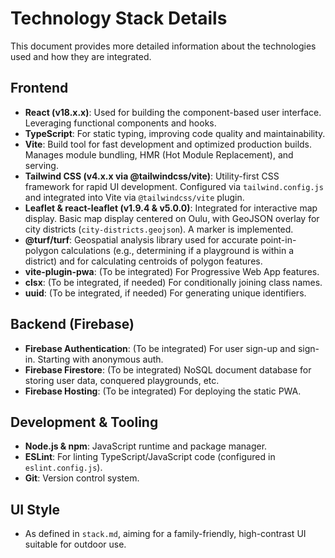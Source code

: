 # Technology Stack Details

This document provides more detailed information about the technologies used and how they are integrated.

## Frontend

- **React (v18.x.x)**: Used for building the component-based user interface. Leveraging functional components and hooks.
- **TypeScript**: For static typing, improving code quality and maintainability.
- **Vite**: Build tool for fast development and optimized production builds. Manages module bundling, HMR (Hot Module Replacement), and serving.
- **Tailwind CSS (v4.x.x via @tailwindcss/vite)**: Utility-first CSS framework for rapid UI development. Configured via `tailwind.config.js` and integrated into Vite via `@tailwindcss/vite` plugin.
- **Leaflet & react-leaflet (v1.9.4 & v5.0.0)**: Integrated for interactive map display. Basic map display centered on Oulu, with GeoJSON overlay for city districts (`city-districts.geojson`). A marker is implemented.
- **@turf/turf**: Geospatial analysis library used for accurate point-in-polygon calculations (e.g., determining if a playground is within a district) and for calculating centroids of polygon features.
- **vite-plugin-pwa**: (To be integrated) For Progressive Web App features.
- **clsx**: (To be integrated, if needed) For conditionally joining class names.
- **uuid**: (To be integrated, if needed) For generating unique identifiers.

## Backend (Firebase)

- **Firebase Authentication**: (To be integrated) For user sign-up and sign-in. Starting with anonymous auth.
- **Firebase Firestore**: (To be integrated) NoSQL document database for storing user data, conquered playgrounds, etc.
- **Firebase Hosting**: (To be integrated) For deploying the static PWA.

## Development & Tooling

- **Node.js & npm**: JavaScript runtime and package manager.
- **ESLint**: For linting TypeScript/JavaScript code (configured in `eslint.config.js`).
- **Git**: Version control system.

## UI Style

- As defined in `stack.md`, aiming for a family-friendly, high-contrast UI suitable for outdoor use.

